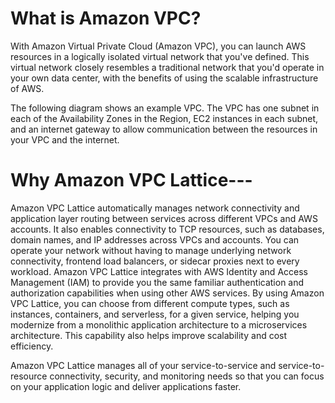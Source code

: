# What is Amazon VPC?

With Amazon Virtual Private Cloud (Amazon VPC), you can launch AWS resources in a logically isolated virtual network that you've defined. This virtual network closely resembles a traditional network that you'd operate in your own data center, with the benefits of using the scalable infrastructure of AWS.

The following diagram shows an example VPC. The VPC has one subnet in each of the Availability Zones in the Region, EC2 instances in each subnet, and an internet gateway to allow communication between the resources in your VPC and the internet.

# Why Amazon VPC Lattice---

Amazon VPC Lattice automatically manages network connectivity and application layer routing between services across different VPCs and AWS accounts. It also enables connectivity to TCP resources, such as databases, domain names, and IP addresses across VPCs and accounts. You can operate your network without having to manage underlying network connectivity, frontend load balancers, or sidecar proxies next to every workload. Amazon VPC Lattice integrates with AWS Identity and Access Management (IAM) to provide you the same familiar authentication and authorization capabilities when using other AWS services. By using Amazon VPC Lattice, you can choose from different compute types, such as instances, containers, and serverless, for a given service, helping you modernize from a monolithic application architecture to a microservices architecture. This capability also helps improve scalability and cost efficiency.

Amazon VPC Lattice manages all of your service-to-service and service-to-resource connectivity, security, and monitoring needs so that you can focus on your application logic and deliver applications faster.
